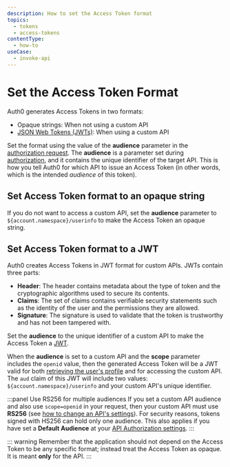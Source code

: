 ```yaml
---
description: How to set the Access Token format
topics:
  - tokens
  - access-tokens
contentType:
  - how-to
useCase:
  - invoke-api
---
```


# Set the Access Token Format

Auth0 generates Access Tokens in two formats: 
* Opaque strings: When not using a custom API
* [JSON Web Tokens (JWTs)](/jwt): When using a custom API

Set the format using the value of the **audience** parameter in the [authorization request](/api/authentication#authorize-application). The **audience** is a parameter set during [authorization](/api/authentication#authorize-application), and it contains the unique identifier of the target API. This is how you tell Auth0 for which API to issue an Access Token (in other words, which is the intended *audience* of this token). 

## Set Access Token format to an opaque string
If you do not want to access a custom API, set the **audience** parameter to `${account.namespace}/userinfo` to make the Access Token an opaque string.

## Set Access Token format to a JWT
Auth0 creates Access Tokens in JWT format for custom APIs. JWTs contain three parts:

* **Header**: The header contains metadata about the type of token and the cryptographic algorithms used to secure its contents.
* **Claims**: The set of claims contains verifiable security statements such as the identity of the user and the permissions they are allowed.
* **Signature**: The signature is used to validate that the token is trustworthy and has not been tampered with.

Set the **audience** to the unique identifier of a custom API to make the Access Token a [JWT](/jwt).

When the **audience** is set to a custom API and the **scope** parameter includes the `openid` value, then the generated Access Token will be a JWT valid for both [retrieving the user's profile](/api/authentication#get-user-info) and for accessing the custom API. The `aud` claim of this JWT will include two values: `${account.namespace}/userinfo` and your custom API's unique identifier.

:::panel Use RS256 for multiple audiences
If you set a custom API audience and also use `scope=openid` in your request, then your custom API must use **RS256** (see [how to change an API's settings](/apis#api-settings)). For security reasons, tokens signed with HS256 can hold only one audience. This also applies if you have set a **Default Audience** at your [API Authorization settings](${manage_url}/#/tenant).
:::

::: warning
Remember that the application should not depend on the Access Token to be any specific format; instead treat the Access Token as opaque. It is meant **only** for the API.
:::
